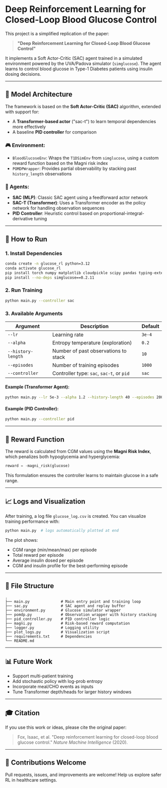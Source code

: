 # Deep Reinforcement Learning for Closed-Loop Blood Glucose Control

This project is a simplified replication of the paper:
> **"Deep Reinforcement Learning for Closed-Loop Blood Glucose Control"**

It implements a Soft Actor-Critic (SAC) agent trained in a simulated environment powered by the UVA/Padova simulator (`simglucose`). The agent learns to control blood glucose in Type-1 Diabetes patients using insulin dosing decisions.

---

## 🧐 Model Architecture

The framework is based on the **Soft Actor-Critic (SAC)** algorithm, extended with support for:
- A **Transformer-based actor** ("sac-t") to learn temporal dependencies more effectively
- A baseline **PID controller** for comparison

### 🎮 Environment:
- `BloodGlucoseEnv`: Wraps the `T1DSimEnv` from `simglucose`, using a custom reward function based on the Magni risk index
- `POMDPWrapper`: Provides partial observability by stacking past `history_length` observations

### 🧠 Agents:
- **SAC (MLP)**: Classic SAC agent using a feedforward actor network
- **SAC-T (Transformer)**: Uses a Transformer encoder as the policy network for handling observation sequences
- **PID Controller**: Heuristic control based on proportional-integral-derivative tuning

---

## 🚀 How to Run

### 1. Install Dependencies
```bash
conda create -n glucose_rl python=3.12
conda activate glucose_rl
pip install torch numpy matplotlib cloudpickle scipy pandas typing-extensions gym==0.26.2 gymnasium>=0.29
pip install --no-deps simglucose==0.2.11
```

### 2. Run Training
```bash
python main.py --controller sac
```

### 3. Available Arguments
| Argument             | Description                                      | Default  |
|----------------------|--------------------------------------------------|----------|
| `--lr`               | Learning rate                                    | `3e-4`   |
| `--alpha`            | Entropy temperature (exploration)                | `0.2`    |
| `--history-length`   | Number of past observations to stack             | `10`     |
| `--episodes`         | Number of training episodes                      | `1000`   |
| `--controller`       | Controller type: `sac`, `sac-t`, or `pid`        | `sac`    |

#### Example (Transformer Agent):
```bash
python main.py --lr 5e-3 --alpha 1.2 --history-length 40 --episodes 200 --controller "sac-t"
```

#### Example (PID Controller):
```bash
python main.py --controller pid
```

---

## 🔢 Reward Function

The reward is calculated from CGM values using the **Magni Risk Index**, which penalizes both hypoglycemia and hyperglycemia:

```python
reward = -magni_risk(glucose)
```

This formulation ensures the controller learns to maintain glucose in a safe range.

---

## 📈 Logs and Visualization

After training, a log file `glucose_log.csv` is created. You can visualize training performance with:
```bash
python main.py  # logs automatically plotted at end
```

The plot shows:
- CGM range (min/mean/max) per episode
- Total reward per episode
- Average insulin dosed per episode
- CGM and insulin profile for the best-performing episode

---

## 📁 File Structure
```
.
├── main.py              # Main entry point and training loop
├── sac.py               # SAC agent and replay buffer
├── environment.py       # Glucose simulator wrapper
├── pomdp.py             # Observation wrapper with history stacking
├── pid_controller.py    # PID controller logic
├── magni.py             # Risk-based reward computation
├── logger.py            # Logging utility
├── plot_logs.py         # Visualization script
├── requirements.txt     # Dependencies
└── README.md
```

---

## 📊 Future Work
- Support multi-patient training
- Add stochastic policy with log-prob entropy
- Incorporate meal/CHO events as inputs
- Tune Transformer depth/heads for larger history windows

---

## 🎓 Citation
If you use this work or ideas, please cite the original paper:
> Fox, Isaac, et al. "Deep reinforcement learning for closed-loop blood glucose control." *Nature Machine Intelligence* (2020).

---

## 🚜 Contributions Welcome
Pull requests, issues, and improvements are welcome! Help us explore safer RL in healthcare settings.

